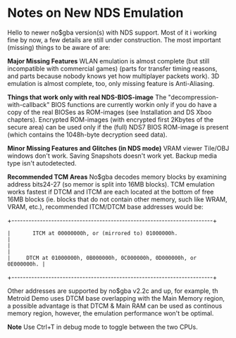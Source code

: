 # Notes on New NDS Emulation


Hello to newer no\$gba version(s) with NDS support. Most of it i
working fine by now, a few details are still under construction. The
most important (missing) things to be aware of are:

**Major Missing Features**
WLAN emulation is almost complete (but still incompatible with
commercial games) (parts for transfer timing reasons, and parts because
nobody knows yet how multiplayer packets work).
3D emulation is almost complete, too, only missing feature is
Anti-Aliasing.

**Things that work only with real NDS-BIOS-image**
The \"decompression-with-callback\" BIOS functions are currently workin
only if you do have a copy of the real BIOSes as ROM-images (see
Installation and DS Xboo chapters).
Encrypted ROM-images (with encrypted first 2Kbytes of the secure area)
can be used only if the (full) NDS7 BIOS ROM-image is present (which
contains the 1048h-byte decryption seed data).

**Minor Missing Features and Glitches (in NDS mode)**
VRAM viewer Tile/OBJ windows don\'t work.
Saving Snapshots doesn\'t work yet.
Backup media type isn\'t autodetected.

**Recommended TCM Areas**
No\$gba decodes memory blocks by examining address bits24-27 (so memor
is split into 16MB blocks). TCM emulation works fastest if DTCM and ITCM
are each located at the bottom of free 16MB blocks (ie. blocks that do
not contain other memory, such like WRAM, VRAM, etc.), recommended
ITCM/DTCM base addresses would be:

+-----------------------------------------------------------------------+
```
|       ITCM at 00000000h, or (mirrored to) 01000000h.                  |
|                                                                       |
|     DTCM at 01000000h, 0B000000h, 0C000000h, 0D000000h, or 0E000000h. |
```
+-----------------------------------------------------------------------+

Other addresses are supported by no\$gba v2.2c and up, for example, th
Metroid Demo uses DTCM base overlapping with the Main Memory region, a
possible advantage is that DTCM & Main RAM can be used as continous
memory region, however, the emulation performance won\'t be optimal.

**Note**
Use Ctrl+T in debug mode to toggle between the two CPUs.




